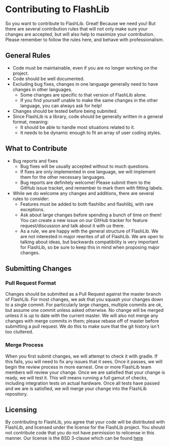 # Contributing to FlashLib

So you want to contribute to FlashLib. Great! Because we need you! But there are several contribution rules that will not only 
make sure your changes are accepted, but will also help to maximize your contribution. Please remember to follow the rules here, 
and behave with professionalism.


## General Rules

- Code must be maintainable, even if you are no longer working on the project.
- Code should be well documented.
- Excluding bug fixes, changes in one language generally need to have changes in other languages.
  - Some changes are specific to that version of FlashLib alone.
  - If you find yourself unable to make the same changes in the other language, you can always ask for help!
 - Changes should be tested before being submited.
 - Since FlashLib is a library, code should be generally written in a general format, meaning:
   - It should be able to handle most situations related to it.
   - It needs to be dynamic enough to fit an array of user coding styles.

## What to Contribute

- Bug reports and fixes
  - Bug fixes will be usually accepted without to much questions.
  - If fixes are only implemented in one language, we will implement them for the other necessary languages. 
  - Bug reports are definitely welcome! Please submit them to the GitHub issue tracket, and remember to mark them with
    fitting labels.
- While we do welcome any changes and additions, there are several rules to consider:
  - Features must be added to both flashlibc and flashlibj, with rare exceptions.
  - Ask about large changes before spending a bunch of time on them! You can create a new issue on our GitHub tracker for 
    feature request/discussion and talk about it with us there.
  - As a rule, we are happy with the general structure of FlashLib. We are not interested in major rewrites of all of FlashLib. 
    We are open to talking about ideas, but backwards compatibility is very important for FlashLib, so be sure to keep this in 
    mind when proposing major changes.

## Submitting Changes

### Pull Request Format

Changes should be submitted as a Pull Request against the master branch of FlashLib. For most changes, we ask that you squash your 
changes down to a single commit. For particularly large changes, multiple commits are ok, but assume one commit unless asked otherwise. 
No change will be merged unless it is up to date with the current master. We will also not merge any changes with merge commits in them;
please rebase off of master before submitting a pull request. We do this to make sure that the git history isn't too cluttered.

### Merge Process

When you first submit changes, we will attempt to check it with gradle. If this fails, you will need to fix any issues that it sees. 
Once it passes, we will begin the review process in more earnest. One or more FlashLib team members will review your change. Once we 
are satisfied that your change is ready, we will test it. This will means running a full gamut of checks, including integration tests 
on actual hardware. Once all tests have passed and we are is satisfied, we will merge your change into the FlashLib repository.

## Licensing

By contributing to FlashLib, you agree that your code will be distributed with FlashLib, and licensed under the license for the FlashLib 
project. You should not contribute code that you do not have permission to relicense in this manner. 
Our license is the BSD 3-clause which can be found [here](LICENSE.md)

